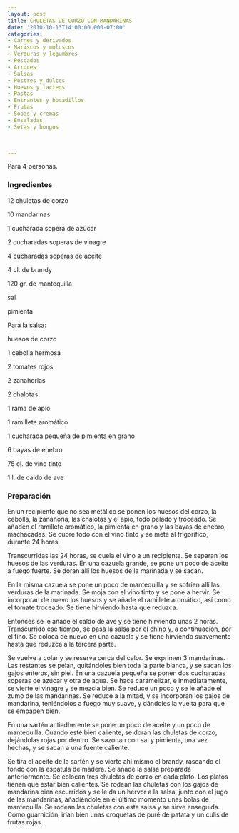 ```yaml
---
layout: post
title: CHULETAS DE CORZO CON MANDARINAS
date: '2010-10-13T14:00:00.000-07:00'
categories:
- Carnes y derivados
- Mariscos y moluscos
- Verduras y legumbres
- Pescados
- Arroces
- Salsas
- Postres y dulces
- Huevos y lacteos
- Pastas
- Entrantes y bocadillos
- Frutas
- Sopas y cremas
- Ensaladas
- Setas y hongos
 


---
```


Para 4 personas.

<h3>Ingredientes</h3>

12 chuletas de corzo

10 mandarinas

1 cucharada sopera de azúcar

2 cucharadas soperas de vinagre

4 cucharadas soperas de aceite

4 cl. de brandy

120 gr. de mantequilla

sal

pimienta

Para la salsa:

huesos de corzo

1 cebolla hermosa

2 tomates rojos

2 zanahorias

2 chalotas

1 rama de apio

1 ramillete aromático

1 cucharada pequeña de pimienta en grano

6 bayas de enebro

75 cl. de vino tinto

1 l. de caldo de ave

<h3>Preparación</h3>

En un recipiente que no sea metálico se ponen los huesos del corzo, la cebolla, la zanahoria, las chalotas y el apio, todo pelado y troceado. Se añaden el ramillete aromático, la pimienta en grano y las bayas de enebro, machacadas. Se cubre todo con el vino tinto y se mete al frigorífico, durante 24 horas.

Transcurridas las 24 horas, se cuela el vino a un recipiente. Se separan los huesos de las verduras. En una cazuela grande, se pone un poco de aceite a fuego fuerte. Se doran allí los huesos de la marinada y se sacan.

En la misma cazuela se pone un poco de mantequilla y se sofríen allí las verduras de la marinada. Se moja con el vino tinto y se pone a hervir. Se incorporan de nuevo los huesos y se añade el ramillete aromático, así como el tomate troceado. Se tiene hirviendo hasta que reduzca.

Entonces se le añade el caldo de ave y se tiene hirviendo unas 2 horas. Transcurrido ese tiempo, se pasa la salsa por el chino y, a continuación, por el fino. Se coloca de nuevo en una cazuela y se tiene hirviendo suavemente hasta que reduzca a la tercera parte.

Se vuelve a colar y se reserva cerca del calor. Se exprimen 3 mandarinas. Las restantes se pelan, quitándoles bien toda la parte blanca, y se sacan los gajos enteros, sin piel. En una cazuela pequeña se ponen dos cucharadas soperas de azúcar y otra de agua. Se hace caramelizar, e inmediatamente, se vierte el vinagre y se mezcla bien. Se reduce un poco y se le añade el zumo de las mandarinas. Se reduce a la mitad, y se incorporan los gajos de mandarina, teniéndolos a fuego muy suave, y dándoles la vuelta para que se empapen bien.

En una sartén antiadherente se pone un poco de aceite y un poco de mantequilla. Cuando esté bien caliente, se doran las chuletas de corzo, dejándolas rojas por dentro. Se sazonan con sal y pimienta, una vez hechas, y se sacan a una fuente caliente.

Se tira el aceite de la sartén y se vierte ahí mismo el brandy, rascando el fondo con la espátula de madera. Se añade la salsa preparada anteriormente. Se colocan tres chuletas de corzo en cada plato. Los platos tienen que estar bien calientes. Se rodean las chuletas con los gajos de mandarina bien escurridos y se le da un hervor a la salsa, junto con el jugo de las mandarinas, añadiéndole en el último momento unas bolas de mantequilla. Se rodean las chuletas con esta salsa y se sirve enseguida. Como guarnición, irían bien unas croquetas de puré de patata y un culis de frutas rojas.

